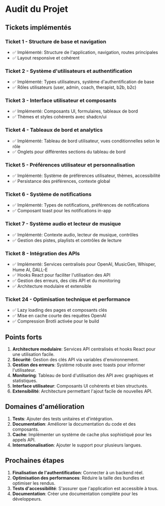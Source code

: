 
# Audit du Projet

## Tickets implémentés

### Ticket 1 - Structure de base et navigation
- ✅ Implémenté: Structure de l'application, navigation, routes principales
- ✅ Layout responsive et cohérent

### Ticket 2 - Système d'utilisateurs et authentification
- ✅ Implémenté: Types utilisateurs, système d'authentification de base
- ✅ Rôles utilisateurs (user, admin, coach, therapist, b2b, b2c)

### Ticket 3 - Interface utilisateur et composants
- ✅ Implémenté: Composants UI, formulaires, tableaux de bord
- ✅ Thèmes et styles cohérents avec shadcn/ui

### Ticket 4 - Tableaux de bord et analytics
- ✅ Implémenté: Tableau de bord utilisateur, vues conditionnelles selon le rôle
- ✅ Onglets pour différentes sections du tableau de bord

### Ticket 5 - Préférences utilisateur et personnalisation
- ✅ Implémenté: Système de préférences utilisateur, thèmes, accessibilité
- ✅ Persistance des préférences, contexte global

### Ticket 6 - Système de notifications
- ✅ Implémenté: Types de notifications, préférences de notifications
- ✅ Composant toast pour les notifications in-app

### Ticket 7 - Système audio et lecteur de musique
- ✅ Implémenté: Contexte audio, lecteur de musique, contrôles
- ✅ Gestion des pistes, playlists et contrôles de lecture

### Ticket 8 - Intégration des APIs
- ✅ Implémenté: Services centralisés pour OpenAI, MusicGen, Whisper, Hume AI, DALL-E
- ✅ Hooks React pour faciliter l'utilisation des API
- ✅ Gestion des erreurs, des clés API et du monitoring
- ✅ Architecture modulaire et extensible

### Ticket 24 - Optimisation technique et performance
- ✅ Lazy loading des pages et composants clés
- ✅ Mise en cache courte des requêtes OpenAI
- ✅ Compression Brotli activée pour le build

## Points forts

1. **Architecture modulaire**: Services API centralisés et hooks React pour une utilisation facile.
2. **Sécurité**: Gestion des clés API via variables d'environnement.
3. **Gestion des erreurs**: Système robuste avec toasts pour informer l'utilisateur.
4. **Monitoring**: Tableau de bord d'utilisation des API avec graphiques et statistiques.
5. **Interface utilisateur**: Composants UI cohérents et bien structurés.
6. **Extensibilité**: Architecture permettant l'ajout facile de nouvelles API.

## Domaines d'amélioration

1. **Tests**: Ajouter des tests unitaires et d'intégration.
2. **Documentation**: Améliorer la documentation du code et des composants.
3. **Cache**: Implémenter un système de cache plus sophistiqué pour les appels API.
4. **Internationalisation**: Ajouter le support pour plusieurs langues.

## Prochaines étapes

1. **Finalisation de l'authentification**: Connecter à un backend réel.
2. **Optimisation des performances**: Réduire la taille des bundles et optimiser les rendus.
3. **Tests d'accessibilité**: S'assurer que l'application est accessible à tous.
4. **Documentation**: Créer une documentation complète pour les développeurs.
